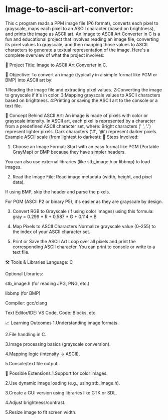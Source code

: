 # Image-to-ascii-art-convertor:
This c program reads a PPM image file (P6 format), converts each pixel to grayscale, maps each pixel to an ASCII character (based on brightness), and prints the image as ASCII art.
An Image to ASCII Art Converter in C is a fun and educational project that involves reading an image file, converting its pixel values to grayscale, and then mapping those values to ASCII characters to generate a textual representation of the image. Here's a complete overview of what the project involves:

📌 Project Title:
Image to ASCII Art Converter in C.

🎯 Objective:
To convert an image (typically in a simple format like PGM or BMP) into ASCII art by:

1:Reading the image file and extracting pixel values.
2:Converting the image to grayscale if it's in color.
3:Mapping grayscale values to ASCII characters based on brightness.
4:Printing or saving the ASCII art to the console or a text file.

🧠 Concept Behind ASCII Art:
An image is made of pixels with color or grayscale intensity.
In ASCII art, each pixel is represented by a character from a predefined ASCII character set, where:
Bright characters (' ', '.') represent lighter pixels.
Dark characters ('#', '@') represent darker pixels.
Example ASCII scale (from lightest to darkest):
🧱 Steps Involved:
1. Choose an Image Format:
Start with an easy format like PGM (Portable GrayMap) or BMP because they have simpler headers.

You can also use external libraries (like stb_image.h or libbmp) to load images.

2. Read the Image File:
Read image metadata (width, height, and pixel data).

If using BMP, skip the header and parse the pixels.

For PGM (ASCII P2 or binary P5), it's easier as they are grayscale by design.

3. Convert RGB to Grayscale (if using color images) using this formula:
gray = 0.299 * R + 0.587 * G + 0.114 * B 

4. Map Pixels to ASCII Characters
Normalize grayscale value (0–255) to the index of your ASCII character set.

5. Print or Save the ASCII Art
Loop over all pixels and print the corresponding ASCII character.
You can print to console or write to a text file.

🛠️ Tools & Libraries
Language: C

Optional Libraries:

stb_image.h (for reading JPG, PNG, etc.)

libbmp (for BMP)

Compiler: gcc/clang

Text Editor/IDE: VS Code, Code::Blocks, etc.

📈 Learning Outcomes
1.Understanding image formats.

2.File handling in C.

3.Image processing basics (grayscale conversion).

4.Mapping logic (intensity → ASCII).

5.Console/text file output.

🧩 Possible Extensions
1.Support for color images.

2.Use dynamic image loading (e.g., using stb_image.h).

3.Create a GUI version using libraries like GTK or SDL.

4.Adjust brightness/contrast.

5.Resize image to fit screen width.

